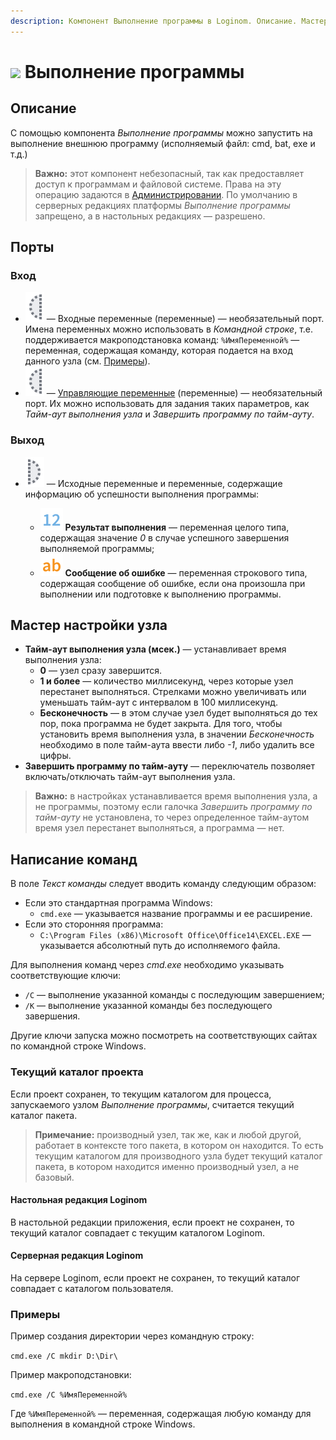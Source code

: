 ```yaml
---
description: Компонент Выполнение программы в Loginom. Описание. Мастер настройки узла. Написание команд. Примеры.
---
```

# ![ ](./../../images/icons/components/execcmd_default.svg) Выполнение программы

## Описание

С помощью компонента *Выполнение программы* можно запустить на выполнение внешнюю программу (исполняемый файл: cmd, bat, exe и т.д.)

>**Важно:** этот компонент небезопасный, так как предоставляет доступ к программам и файловой системе. Права на эту операцию задаются в [Администрировании](./../../admin/parameters.md). По умолчанию в серверных редакциях платформы *Выполнение программы* запрещено, а в настольных редакциях — разрешено.

## Порты

### Вход

* ![ ](./../../images/icons/app/node/ports/inputs-optional/variable_inactive.svg) — Входные переменные (переменные) — необязательный порт. Имена переменных можно использовать в *Командной строке*, т.е. поддерживается макроподстановка команд: ```%ИмяПеременной%``` — переменная, содержащая команду, которая подается на вход данного узла (см. [Примеры](#primery)).
* ![ ](./../../images/icons/app/node/ports/inputs-optional/variable_inactive.svg) — [Управляющие переменные](./../../workflow/variables/control-variables.md) (переменные) — необязательный порт. Их можно использовать для задания таких параметров, как *Тайм-аут выполнения узла* и *Завершить программу по тайм-ауту*.

### Выход

* ![ ](./../../images/icons/app/node/ports/outputs-optional/variable_inactive.svg) — Исходные переменные и переменные, содержащие информацию об успешности выполнения программы:

  * ![ ](./../../images/icons/common/data-types/integer_default.svg) **Результат выполнения** — переменная целого типа, содержащая значение *0* в случае успешного завершения выполняемой программы;
  * ![ ](./../../images/icons/common/data-types/string_default.svg) **Сообщение об ошибке** — переменная строкового типа, содержащая сообщение об ошибке, если она произошла при выполнении или подготовке к выполнению программы.

## Мастер настройки узла

* **Тайм-аут выполнения узла (мсек.)** — устанавливает время выполнения узла:
  * **0** — узел сразу завершится.
  * **1 и более** — количество миллисекунд, через которые узел перестанет выполняться. Стрелками можно увеличивать или уменьшать тайм-аут с интервалом в 100 миллисекунд.
  * **Бесконечность** — в этом случае узел будет выполняться до тех пор, пока программа не будет закрыта. Для того, чтобы установить время выполнения узла, в значении *Бесконечность* необходимо в поле тайм-аута ввести либо *-1*, либо удалить все цифры.
* **Завершить программу по тайм-ауту** — переключатель позволяет включать/отключать тайм-аут выполнения узла.

>**Важно:** в настройках устанавливается время выполнения узла, а не программы, поэтому если галочка *Завершить программу по тайм-ауту* не установлена, то через определенное тайм-аутом время узел перестанет выполняться, а программа — нет.

## Написание команд

В поле *Текст команды* следует вводить команду следующим образом:

* Если это стандартная программа Windows:
  * ```cmd.exe``` — указывается название программы и ее расширение.
* Если это сторонняя программа:
  * ```C:\Program Files (x86)\Microsoft Office\Office14\EXCEL.EXE``` — указывается абсолютный путь до исполняемого файла.

Для выполнения команд через *cmd.exe* необходимо указывать соответствующие ключи:

* ```/C``` — выполнение указанной команды с последующим завершением;
* ```/K``` — выполнение указанной команды без последующего завершения.

Другие ключи запуска можно посмотреть на соответствующих сайтах по командной строке Windows.

### Текущий каталог проекта

Если проект сохранен, то текущим каталогом для процесса, запускаемого узлом *Выполнение программы*, считается текущий каталог пакета.

>**Примечание:** производный узел, так же, как и любой другой, работает в контексте того пакета, в котором он находится. То есть текущим каталогом для производного узла будет текущий каталог пакета, в котором находится именно производный узел, а не базовый.

#### Настольная редакция Loginom

В настольной редакции приложения, если проект не сохранен, то текущий каталог совпадает с текущим каталогом Loginom.

#### Серверная редакция Loginom

На сервере Loginom, если проект не сохранен, то текущий каталог совпадает с каталогом пользователя.

### Примеры

Пример создания директории через командную строку:

```cmd.exe /C mkdir D:\Dir\```

Пример макроподстановки:

```cmd.exe /C %ИмяПеременной%```

Где ```%ИмяПеременной%``` — переменная, содержащая любую команду для выполнения в командной строке Windows.
